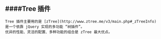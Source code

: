 ####Tree 插件
---------------------
	Tree 插件主要用的是 [zTree](http://www.ztree.me/v3/main.php#_zTreeInfo)
	是一个依靠 jQuery 实现的多功能 “树插件”。
	优异的性能、灵活的配置、多种功能的组合是 zTree 最大优点。
